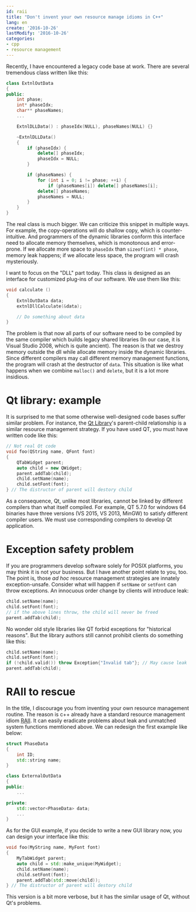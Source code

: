 ```yaml
---
id: raii
title: "Don't invent your own resource manage idioms in C++" 
lang: en
create: '2016-10-26'
lastModify: '2016-10-26'
categories:
- cpp
- resource management
---
```


Recently, I have encountered a legacy code base at work. There are several tremendous class written like this:

```cpp
class ExtnlOutData
{
public:
    int phase;
    int* phaseIdx;
    char** phaseNames;
    ...

    ExtnlDLLData() : phaseIdx(NULL), phaseNames(NULL) {}

    ~ExtnlDLLData()
    {
        if (phaseIdx) {
            delete[] phaseIdx;
            phaseIdx = NULL;
        }

        if (phaseNames) {
            for (int i = 0; i != phase; ++i) {
                if (phaseNames[i]) delete[] phaseNames[i];
            delete[] phaseNames;
            phaseNames = NULL;
        }
    }
}
```

The real class is much bigger. We can criticize this snippet in multiple ways. For example, the copy-operations will do shallow copy, which is counter-intuitive. And programmers of the dynamic libraries conform this interface need to allocate memory themselves, which is monotonous and error-prone. If we allocate more space to `phaseIdx` than `sizeof(int) * phase`, memory leak happens; if we allocate less space, the program will crash mysteriously.

I want to focus on the "DLL" part today. This class is designed as an interface for customized plug-ins of our software. We use them like this:

```cpp
void calculate ()
{
    ExtnlOutData data;
    extnlDllCalculate(&data);

    // Do something about data
}
```

The problem is that now all parts of our software need to be compiled by the same compiler which builds legacy shared libraries (In our case, it is Visual Studio 2008, which is quite ancient). The reason is that we destroy memory outside the dll while allocate memory inside the dynamic libraries. Since different compilers may call different memory management functions, the program will crash at the destructor of `data`. This situation is like what happens when we combine `malloc()` and `delete`, but it is a lot more insidious.


# Qt library: example

It is surprised to me that some otherwise well-designed code bases suffer similar problem. For instance, the [Qt Library](http://www.qt-project.org)'s parent-child relationship is a similar resource management strategy. If you have used QT, you must have written code like this:

```cpp
// Not real Qt code
void foo(QString name, QFont font)
{
    QTabWidget parent;
    auto child = new QWidget;
    parent.addTab(child);
    child.setName(name);
    child.setFont(font);
} // The distructor of parent will destory child
```

As a consequence, Qt, unlike most libraries, cannot be linked by different compilers than what itself compiled. For example, QT 5.7.0 for windows 64 binaries have three versions (VS 2015, VS 2013, MinGW) to satisfy different compiler users. We must use corresponding compilers to develop Qt application.

# Exception safety problem

If you are programmers develop software solely for POSIX platforms, you may think it is not your business. But I have another point relate to you, too. The point is, those *ad hoc* resource management strategies are innately exception-unsafe. Consider what will happen if `setName` or `setFont` can throw exceptions. An innocuous order change by clients will introduce leak:

```c++
child.setName(name);
child.setFont(font);
// if the above lines throw, the child will never be freed
parent.addTab(child);
```

No wonder old style libraries like QT forbid exceptions for "historical reasons". But the library authors still cannot prohibit clients do something like this:

```c++
child.setName(name);
child.setFont(font);
if (!child.valid()) throw Exception{"Invalid tab"}; // May cause leak
parent.addTab(child);
```


# RAII to rescue

In the title, I discourage you from inventing your own resource management routine. The reason is c++ already have a standard resource management idiom [RAII](https://en.wikipedia.org/wiki/Resource_acquisition_is_initialization). It can easily eradicate problems about leak and unmatched system functions memtioned above. We can redesign the first example like below:

```cpp
struct PhaseData
{
    int ID;
    std::string name;
}

class ExternalOutData
{
public:
    ...

private:
    std::vector<PhaseData> data;
    ...
}
```

As for the GUI example, if you decide to write a new GUI library now, you can design your interface like this:

```cpp
void foo(MyString name, MyFont font)
{
    MyTabWidget parent;
    auto child = std::make_unique(MyWidget);
    child.setName(name);
    child.setFont(font);
    parent.addTab(std::move(child));
} // The distructor of parent will destory child
```

This version is a bit more verbose, but it has the similar usage of Qt, without Qt's problems.
